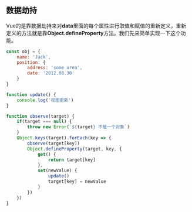 ## 数据劫持

Vue的是靠数据劫持来对<strong>data</strong>里面的每个属性进行取值和赋值的重新定义，重新定义的方法就是靠<strong>Object.defineProperty</strong>方法。我们先来简单实现一下这个功能。

```javascript
const obj = {
	name: 'Jack',
	position: {
		address: 'some area',
		date: '2012.08.30'
	}
}

function update() {
	console.log('视图更新') 
}

function observe(target) {
	if(target === null) {
		throw new Error(`${target} 不是一个对象`)
	}
	Object.keys(target).forEach(key => {
		observe(target[key])
		Object.defineProperty(target, key, {
			get() {
				return target[key]
			},
			set(newValue) {
				update()
				target[key] = newValue
			}
		})
	})
}
```